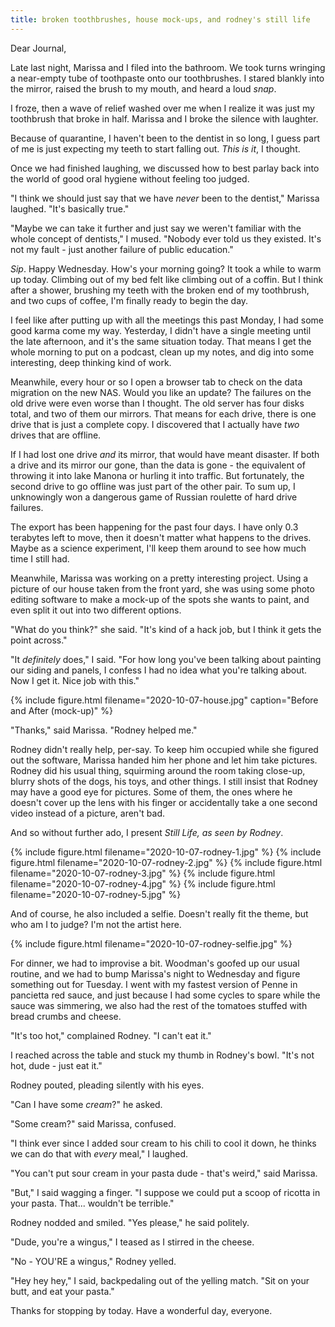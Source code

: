 ```yaml
---
title: broken toothbrushes, house mock-ups, and rodney's still life
---
```


Dear Journal,

Late last night, Marissa and I filed into the bathroom.  We took turns
wringing a near-empty tube of toothpaste onto our toothbrushes.  I
stared blankly into the mirror, raised the brush to my mouth, and
heard a loud _snap_.

I froze, then a wave of relief washed over me when I realize it was
just my toothbrush that broke in half.  Marissa and I broke the
silence with laughter.

Because of quarantine, I haven't been to the dentist in so long, I
guess part of me is just expecting my teeth to start falling out.
_This is it_, I thought.

Once we had finished laughing, we discussed how to best parlay back
into the world of good oral hygiene without feeling too judged.

"I think we should just say that we have _never_ been to the dentist,"
Marissa laughed.  "It's basically true."

"Maybe we can take it further and just say we weren't familiar with
the whole concept of dentists," I mused.  "Nobody ever told us they
existed.  It's not my fault - just another failure of public
education."

_Sip_.  Happy Wednesday.  How's your morning going?  It took a while
to warm up today.  Climbing out of my bed felt like climbing out of a
coffin.  But I think after a shower, brushing my teeth with the broken
end of my toothbrush, and two cups of coffee, I'm finally ready to
begin the day.

I feel like after putting up with all the meetings this past Monday, I
had some good karma come my way.  Yesterday, I didn't have a single
meeting until the late afternoon, and it's the same situation today.
That means I get the whole morning to put on a podcast, clean up my
notes, and dig into some interesting, deep thinking kind of work.

Meanwhile, every hour or so I open a browser tab to check on the data
migration on the new NAS.  Would you like an update?  The failures on
the old drive were even worse than I thought.  The old server has four
disks total, and two of them our mirrors.  That means for each drive,
there is one drive that is just a complete copy.  I discovered that I
actually have _two_ drives that are offline.

If I had lost one drive _and_ its mirror, that would have meant
disaster.  If both a drive and its mirror our gone, than the data is
gone - the equivalent of throwing it into lake Manona or hurling it
into traffic.  But fortunately, the second drive to go offline was
just part of the other pair.  To sum up, I unknowingly won a dangerous
game of Russian roulette of hard drive failures.

The export has been happening for the past four days.  I have only 0.3
terabytes left to move, then it doesn't matter what happens to the
drives.  Maybe as a science experiment, I'll keep them around to see
how much time I still had.

Meanwhile, Marissa was working on a pretty interesting project.  Using
a picture of our house taken from the front yard, she was using some
photo editing software to make a mock-up of the spots she wants to
paint, and even split it out into two different options.

"What do you think?" she said.  "It's kind of a hack job, but I think
it gets the point across."

"It _definitely_ does," I said.  "For how long you've been talking
about painting our siding and panels, I confess I had no idea what
you're talking about.  Now I get it.  Nice job with this."

{% include figure.html filename="2020-10-07-house.jpg" caption="Before
and After (mock-up)" %}

"Thanks," said Marissa.  "Rodney helped me."

Rodney didn't really help, per-say.  To keep him occupied while she
figured out the software, Marissa handed him her phone and let him
take pictures.  Rodney did his usual thing, squirming around the room
taking close-up, blurry shots of the dogs, his toys, and other things.
I still insist that Rodney may have a good eye for pictures.  Some of
them, the ones where he doesn't cover up the lens with his finger or
accidentally take a one second video instead of a picture, aren't bad.

And so without further ado, I present _Still Life, as seen by Rodney_.

{% include figure.html filename="2020-10-07-rodney-1.jpg" %}
{% include figure.html filename="2020-10-07-rodney-2.jpg" %}
{% include figure.html filename="2020-10-07-rodney-3.jpg" %}
{% include figure.html filename="2020-10-07-rodney-4.jpg" %}
{% include figure.html filename="2020-10-07-rodney-5.jpg" %}

And of course, he also included a selfie.  Doesn't really fit the
theme, but who am I to judge?  I'm not the artist here.

{% include figure.html filename="2020-10-07-rodney-selfie.jpg" %}

For dinner, we had to improvise a bit.  Woodman's goofed up our usual
routine, and we had to bump Marissa's night to Wednesday and figure
something out for Tuesday.  I went with my fastest version of Penne in
pancietta red sauce, and just because I had some cycles to spare while
the sauce was simmering, we also had the rest of the tomatoes stuffed
with bread crumbs and cheese.

"It's too hot," complained Rodney.  "I can't eat it."

I reached across the table and stuck my thumb in Rodney's bowl.  "It's
not hot, dude - just eat it."

Rodney pouted, pleading silently with his eyes.

"Can I have some _cream_?" he asked.

"Some cream?" said Marissa, confused.

"I think ever since I added sour cream to his chili to cool it down,
he thinks we can do that with _every_ meal," I laughed.

"You can't put sour cream in your pasta dude - that's weird," said
Marissa.

"But," I said wagging a finger.  "I suppose we could put a scoop of
ricotta in your pasta.  That... wouldn't be terrible."

Rodney nodded and smiled.  "Yes please," he said politely.

"Dude, you're a wingus," I teased as I stirred in the cheese.

"No - YOU'RE a wingus," Rodney yelled.

"Hey hey hey," I said, backpedaling out of the yelling match.  "Sit on
your butt, and eat your pasta."

Thanks for stopping by today.  Have a wonderful day, everyone.
